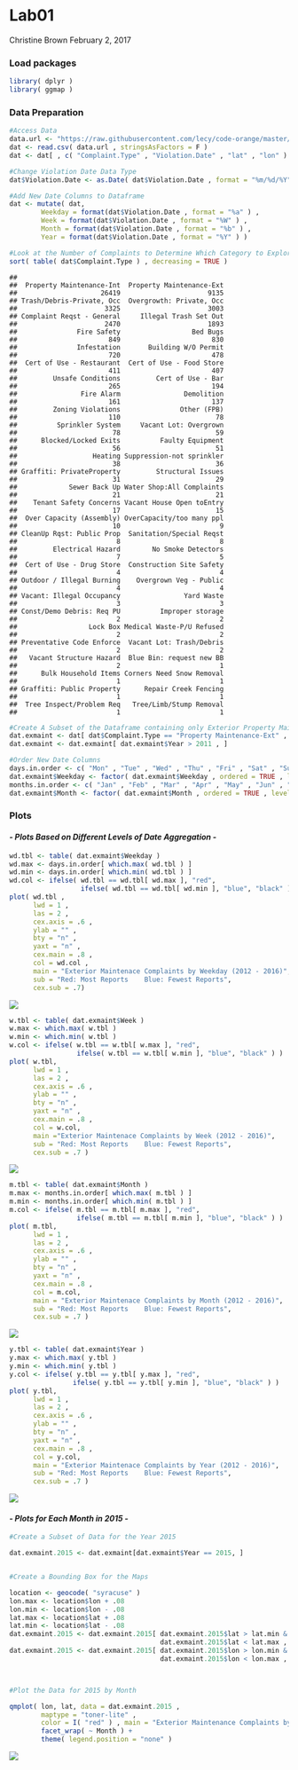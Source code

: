 Lab01
================
Christine Brown
February 2, 2017

### Load packages

``` r
library( dplyr )
library( ggmap )
```

### Data Preparation

``` r
#Access Data
data.url <- "https://raw.githubusercontent.com/lecy/code-orange/master/data/code%20violations.csv"
dat <- read.csv( data.url , stringsAsFactors = F )
dat <- dat[ , c( "Complaint.Type" , "Violation.Date" , "lat" , "lon" ) ]

#Change Violation Date Data Type
dat$Violation.Date <- as.Date( dat$Violation.Date , format = "%m/%d/%Y" )

#Add New Date Columns to Dataframe
dat <- mutate( dat,
        Weekday = format(dat$Violation.Date , format = "%a" ) ,
        Week = format(dat$Violation.Date , format = "%W" ) ,
        Month = format(dat$Violation.Date , format = "%b" ) ,
        Year = format(dat$Violation.Date , format = "%Y" ) )

#Look at the Number of Complaints to Determine Which Category to Explore
sort( table( dat$Complaint.Type ) , decreasing = TRUE )
```

    ## 
    ##  Property Maintenance-Int  Property Maintenance-Ext 
    ##                     26419                      9135 
    ## Trash/Debris-Private, Occ  Overgrowth: Private, Occ 
    ##                      3325                      3003 
    ## Complaint Reqst - General     Illegal Trash Set Out 
    ##                      2470                      1893 
    ##               Fire Safety                  Bed Bugs 
    ##                       849                       830 
    ##               Infestation       Building W/O Permit 
    ##                       720                       478 
    ##  Cert of Use - Restaurant  Cert of Use - Food Store 
    ##                       411                       407 
    ##         Unsafe Conditions         Cert of Use - Bar 
    ##                       265                       194 
    ##                Fire Alarm                Demolition 
    ##                       161                       137 
    ##         Zoning Violations               Other (FPB) 
    ##                       110                        78 
    ##          Sprinkler System     Vacant Lot: Overgrown 
    ##                        78                        59 
    ##      Blocked/Locked Exits          Faulty Equipment 
    ##                        56                        51 
    ##                   Heating Suppression-not sprinkler 
    ##                        38                        36 
    ## Graffiti: PrivateProperty         Structural Issues 
    ##                        31                        29 
    ##             Sewer Back Up Water Shop:All Complaints 
    ##                        21                        21 
    ##    Tenant Safety Concerns Vacant House Open toEntry 
    ##                        17                        15 
    ##  Over Capacity (Assembly) OverCapacity/too many ppl 
    ##                        10                         9 
    ## CleanUp Rqst: Public Prop  Sanitation/Special Reqst 
    ##                         8                         8 
    ##         Electrical Hazard        No Smoke Detectors 
    ##                         7                         5 
    ##  Cert of Use - Drug Store  Construction Site Safety 
    ##                         4                         4 
    ## Outdoor / Illegal Burning    Overgrown Veg - Public 
    ##                         4                         4 
    ## Vacant: Illegal Occupancy                Yard Waste 
    ##                         3                         3 
    ## Const/Demo Debris: Req PU          Improper storage 
    ##                         2                         2 
    ##                  Lock Box Medical Waste-P/U Refused 
    ##                         2                         2 
    ## Preventative Code Enforce  Vacant Lot: Trash/Debris 
    ##                         2                         2 
    ##   Vacant Structure Hazard  Blue Bin: request new BB 
    ##                         2                         1 
    ##      Bulk Household Items Corners Need Snow Removal 
    ##                         1                         1 
    ## Graffiti: Public Property      Repair Creek Fencing 
    ##                         1                         1 
    ##  Tree Inspect/Problem Req   Tree/Limb/Stump Removal 
    ##                         1                         1

``` r
#Create A Subset of the Dataframe containing only Exterior Property Maintenance Complaints for Years with Adequate Data
dat.exmaint <- dat[ dat$Complaint.Type == "Property Maintenance-Ext" , ]
dat.exmaint <- dat.exmaint[ dat.exmaint$Year > 2011 , ]

#Order New Date Columns
days.in.order <- c( "Mon" , "Tue" , "Wed" , "Thu" , "Fri" , "Sat" , "Sun" )
dat.exmaint$Weekday <- factor( dat.exmaint$Weekday , ordered = TRUE , levels = days.in.order )
months.in.order <- c( "Jan" , "Feb" , "Mar" , "Apr" , "May" , "Jun" , "Jul" , "Aug" , "Sep" , "Oct" , "Nov" , "Dec" )
dat.exmaint$Month <- factor( dat.exmaint$Month , ordered = TRUE , levels = months.in.order )
```

### Plots

#### *- Plots Based on Different Levels of Date Aggregation -*

``` r
wd.tbl <- table( dat.exmaint$Weekday )
wd.max <- days.in.order[ which.max( wd.tbl ) ]
wd.min <- days.in.order[ which.min( wd.tbl ) ]
wd.col <- ifelse( wd.tbl == wd.tbl[ wd.max ], "red", 
                  ifelse( wd.tbl == wd.tbl[ wd.min ], "blue", "black" ) )
plot( wd.tbl , 
      lwd = 1 , 
      las = 2 ,
      cex.axis = .6 ,
      ylab = "" ,
      bty = "n" ,
      yaxt = "n" ,
      cex.main = .8 ,
      col = wd.col ,
      main = "Exterior Maintenace Complaints by Weekday (2012 - 2016)",
      sub = "Red: Most Reports    Blue: Fewest Reports",
      cex.sub = .7)
```

![](20170202_Lab01_BrownChristine_files/figure-markdown_github/unnamed-chunk-3-1.png)

``` r
w.tbl <- table( dat.exmaint$Week )
w.max <- which.max( w.tbl )
w.min <- which.min( w.tbl )
w.col <- ifelse( w.tbl == w.tbl[ w.max ], "red", 
                 ifelse( w.tbl == w.tbl[ w.min ], "blue", "black" ) )
plot( w.tbl,
      lwd = 1 , 
      las = 2 ,
      cex.axis = .6 ,
      ylab = "" ,
      bty = "n" ,
      yaxt = "n" ,
      cex.main = .8 ,
      col = w.col,
      main ="Exterior Maintenace Complaints by Week (2012 - 2016)",
      sub = "Red: Most Reports    Blue: Fewest Reports",
      cex.sub = .7 )
```

![](20170202_Lab01_BrownChristine_files/figure-markdown_github/unnamed-chunk-3-2.png)

``` r
m.tbl <- table( dat.exmaint$Month )
m.max <- months.in.order[ which.max( m.tbl ) ]
m.min <- months.in.order[ which.min( m.tbl ) ]
m.col <- ifelse( m.tbl == m.tbl[ m.max ], "red", 
                 ifelse( m.tbl == m.tbl[ m.min ], "blue", "black" ) )
plot( m.tbl,
      lwd = 1 , 
      las = 2 ,
      cex.axis = .6 ,
      ylab = "" ,
      bty = "n" ,
      yaxt = "n" ,
      cex.main = .8 ,
      col = m.col,
      main = "Exterior Maintenace Complaints by Month (2012 - 2016)",
      sub = "Red: Most Reports    Blue: Fewest Reports",
      cex.sub = .7 )
```

![](20170202_Lab01_BrownChristine_files/figure-markdown_github/unnamed-chunk-3-3.png)

``` r
y.tbl <- table( dat.exmaint$Year )
y.max <- which.max( y.tbl )
y.min <- which.min( y.tbl )
y.col <- ifelse( y.tbl == y.tbl[ y.max ], "red", 
                ifelse( y.tbl == y.tbl[ y.min ], "blue", "black" ) )
plot( y.tbl,
      lwd = 1 , 
      las = 2 ,
      cex.axis = .6 ,
      ylab = "" ,
      bty = "n" ,
      yaxt = "n" ,
      cex.main = .8 ,
      col = y.col,
      main = "Exterior Maintenace Complaints by Year (2012 - 2016)",
      sub = "Red: Most Reports    Blue: Fewest Reports",
      cex.sub = .7 )
```

![](20170202_Lab01_BrownChristine_files/figure-markdown_github/unnamed-chunk-3-4.png)

#### *- Plots for Each Month in 2015 -*

``` r
#Create a Subset of Data for the Year 2015

dat.exmaint.2015 <- dat.exmaint[dat.exmaint$Year == 2015, ]


#Create a Bounding Box for the Maps

location <- geocode( "syracuse" )
lon.max <- location$lon + .08
lon.min <- location$lon - .08
lat.max <- location$lat + .08
lat.min <- location$lat - .08
dat.exmaint.2015 <- dat.exmaint.2015[ dat.exmaint.2015$lat > lat.min &
                                      dat.exmaint.2015$lat < lat.max , ]
dat.exmaint.2015 <- dat.exmaint.2015[ dat.exmaint.2015$lon > lon.min &
                                      dat.exmaint.2015$lon < lon.max , ]



#Plot the Data for 2015 by Month

qmplot( lon, lat, data = dat.exmaint.2015 ,
        maptype = "toner-lite" ,
        color = I( "red" ) , main = "Exterior Maintenance Complaints by Month (2015)") +
        facet_wrap( ~ Month ) +
        theme( legend.position = "none" )
```

![](20170202_Lab01_BrownChristine_files/figure-markdown_github/unnamed-chunk-4-1.png)
